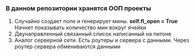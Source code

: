 ### В данном репозитории хранятся ООП проекты

1. Случайно создает поле и генерирует мины. **self.fl_open = True** Начнет показывать количество мин вокруг ячейки
2. Двунаправленный связанный список написанный на питоне
3. Аналог серверной сети. Есть роутеры и сервера с данными. Через роутер сервера обмениваются данными
